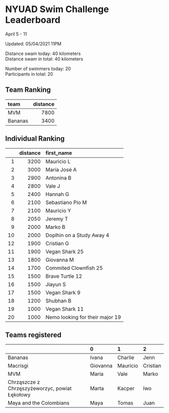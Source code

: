 # NYUAD Swim Challenge Leaderboard  
April 5 - 11  

Updated: 
05/04/2021 11PM  

Distance swam today: 40 kilometers  
Distance swam in total: 40 kilometers  

Number of swimmers today: 20  
Participants in total: 20  

## Team Ranking  
| team    |   distance |
|:--------|-----------:|
| MVM     |       7800 |
| Bananas |       3400 |
## Individual Ranking  
|    |   distance | first_name                      |
|---:|-----------:|:--------------------------------|
|  1 |       3200 | Mauricio L                      |
|  2 |       3000 | María José  A                   |
|  3 |       2900 | Antonina B                      |
|  4 |       2800 | Vale J                          |
|  5 |       2400 | Hannah G                        |
|  6 |       2100 | Sebastiano Pio M                |
|  7 |       2100 | Mauricio  Y                     |
|  8 |       2050 | Jeremy T                        |
|  9 |       2000 | Marko B                         |
| 10 |       2000 | Doplhin on a Study Away 4       |
| 12 |       1900 | Cristian G                      |
| 11 |       1900 | Vegan Shark 25                  |
| 13 |       1800 | Giovanna M                      |
| 14 |       1700 | Commited Clownfish 25           |
| 15 |       1500 | Brave Turtle 12                 |
| 16 |       1500 | Jiayun S                        |
| 17 |       1500 | Vegan Shark 9                   |
| 18 |       1200 | Shubhan B                       |
| 19 |       1000 | Vegan Shark 11                  |
| 20 |       1000 | Nemo looking for their major 19 |
## Teams registered  
|                                                | 0        | 1        | 2        |
|:-----------------------------------------------|:---------|:---------|:---------|
| Bananas                                        | Ivana    | Charlie  | Jenn     |
| Macrisgi                                       | Giovanna | Mauricio | Cristian |
| MVM                                            | Maria    | Vale     | Marko    |
| Chrząszcze z Chrzęszyżeworzyc, powiat Łękołowy | Marta    | Kacper   | Iwo      |
| Maya and the Colombians                        | Maya     | Tomas    | Juan     |
